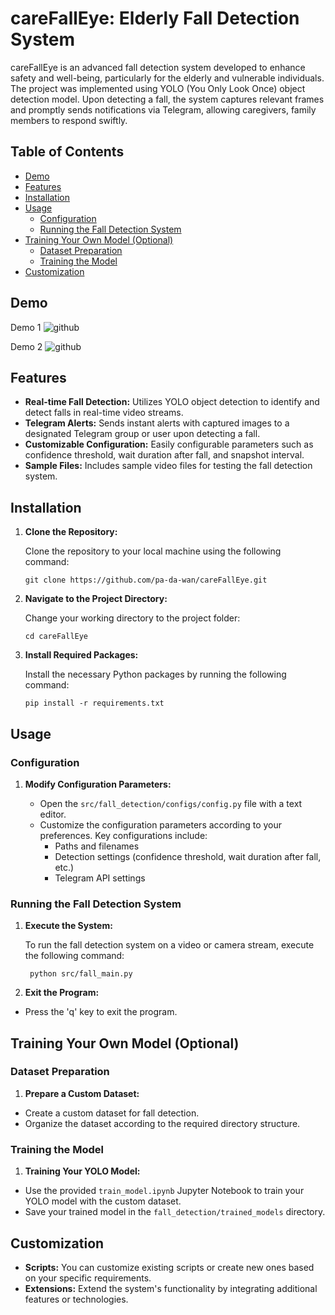 
# careFallEye: Elderly Fall Detection System
careFallEye is an advanced fall detection system developed to enhance safety and well-being, particularly for the elderly and vulnerable individuals. The project was implemented using YOLO (You Only Look Once) object detection model. Upon detecting a fall, the system captures relevant frames and promptly sends notifications via Telegram, allowing caregivers, family members to respond swiftly.



## Table of Contents
- [Demo](#demo)
- [Features](#features)
- [Installation](#installation)
- [Usage](#usage)
  - [Configuration](#configuration)
  - [Running the Fall Detection System](#running-the-fall-detection-system)
- [Training Your Own Model (Optional)](#training-your-own-model-optional)
  - [Dataset Preparation](#dataset-preparation)
  - [Training the Model](#training-the-model)
- [Customization](#customization)

## Demo
Demo 1
![github](https://media.giphy.com/media/v1.Y2lkPTc5MGI3NjExaDdmaGUya3JxdmJ5dzFmNWhqc3B6NW9jcjdmcTE4eWxpanlpb3A4YyZlcD12MV9pbnRlcm5hbF9naWZfYnlfaWQmY3Q9Zw/f53gFSqUZvaUnktPk3/giphy.gif)

Demo 2
![github](https://media.giphy.com/media/v1.Y2lkPTc5MGI3NjExd2lxYWF6ZnBhZXVzandtYnM3eHNrdG41eHIzdG1hczMxaHNzcHdkZyZlcD12MV9pbnRlcm5hbF9naWZfYnlfaWQmY3Q9Zw/uEq6VMWwuPP0bnWoD9/giphy.gif)

## Features

- **Real-time Fall Detection:** Utilizes YOLO object detection to identify and detect falls in real-time video streams.
- **Telegram Alerts:** Sends instant alerts with captured images to a designated Telegram group or user upon detecting a fall.
- **Customizable Configuration:** Easily configurable parameters such as confidence threshold, wait duration after fall, and snapshot interval.
- **Sample Files:** Includes sample video files for testing the fall detection system.


## Installation

1. **Clone the Repository:**

    Clone the repository to your local machine using the following command:

    ```
    git clone https://github.com/pa-da-wan/careFallEye.git
    ```

2. **Navigate to the Project Directory:**

    Change your working directory to the project folder:

    ```
    cd careFallEye
    ```

3. **Install Required Packages:**

    Install the necessary Python packages by running the following command:

    ```
    pip install -r requirements.txt
    ```
    
## Usage
### Configuration

1. **Modify Configuration Parameters:**

   - Open the `src/fall_detection/configs/config.py` file with a text editor.
   - Customize the configuration parameters according to your preferences. Key configurations include:
     - Paths and filenames
     - Detection settings (confidence threshold, wait duration after fall, etc.)
     - Telegram API settings

### Running the Fall Detection System

1. **Execute the System:**

   To run the fall detection system on a video or camera stream, execute the following command:
   ```
    python src/fall_main.py

    ```
2. **Exit the Program:**

- Press the 'q' key to exit the program.

## Training Your Own Model (Optional)
### Dataset Preparation

1. **Prepare a Custom Dataset:**

- Create a custom dataset for fall detection.
- Organize the dataset according to the required directory structure.

### Training the Model

1. **Training Your YOLO Model:**

- Use the provided `train_model.ipynb` Jupyter Notebook to train your YOLO model with the custom dataset.
- Save your trained model in the `fall_detection/trained_models` directory.


## Customization

- **Scripts:** You can customize existing scripts or create new ones based on your specific requirements.
- **Extensions:** Extend the system's functionality by integrating additional features or technologies.
